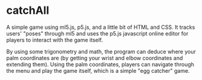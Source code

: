 # catchAll
A simple game using ml5.js, p5.js, and a little bit of HTML and CSS. It tracks users' "poses" through ml5 and uses the p5.js javascript online editor for players to interact with the game itself.


By using some trigonometry and math, the program can deduce where your palm coordinates are (by getting your wrist and elbow coordinates and extending them). Using the palm coordinates, players can navigate through the menu and play the game itself, which is a simple "egg catcher" game.

